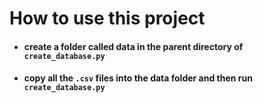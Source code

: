 # How to use this project
* #### create a folder called data in the parent directory of ```create_database.py```
* #### copy all the ```.csv``` files into the data folder and then run ```create_database.py```
